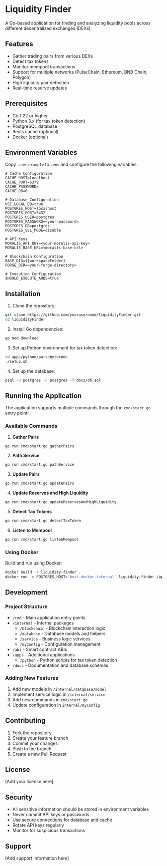 # Liquidity Finder

A Go-based application for finding and analyzing liquidity pools across different decentralized exchanges (DEXs).

## Features

- Gather trading pairs from various DEXs
- Detect tax tokens
- Monitor mempool transactions
- Support for multiple networks (PulseChain, Ethereum, BNB Chain, Polygon)
- High liquidity pair detection
- Real-time reserve updates

## Prerequisites

- Go 1.22 or higher
- Python 3.x (for tax token detection)
- PostgreSQL database
- Redis cache (optional)
- Docker (optional)

## Environment Variables

Copy `.env.example` to `.env` and configure the following variables:

```env
# Cache Configuration
CACHE_HOST=localhost
CACHE_PORT=6379
CACHE_PASSWORD=
CACHE_DB=0

# Database Configuration
USE_LOCAL_DB=true
POSTGRES_HOST=localhost
POSTGRES_PORT=5432
POSTGRES_USER=postgres
POSTGRES_PASSWORD=<your-password>
POSTGRES_DB=postgres
POSTGRES_SSL_MODE=disable

# API Keys
MORALIS_API_KEY=<your-moralis-api-key>
MORALIS_BASE_URL=<moralis-base-url>

# Blockchain Configuration
BASE_DIR=${workspaceFolder}
FORGE_DIR=<your-forge-directory>

# Execution Configuration
SHOULD_EXECUTE_ARBS=true
```

## Installation

1. Clone the repository:

```bash
git clone https://github.com/yourusername/liquidityFinder.git
cd liquidityFinder
```

2. Install Go dependencies:

```bash
go mod download
```

3. Set up Python environment for tax token detection:

```bash
cd apps/python/parsebytecode
./setup.sh
```

4. Set up the database:

```bash
psql -U postgres -d postgres -f docs/db.sql
```

## Running the Application

The application supports multiple commands through the `cmd/start.go` entry point:

### Available Commands

1. **Gather Pairs**

```bash
go run cmd/start.go gatherPairs
```

2. **Path Service**

```bash
go run cmd/start.go pathService
```

3. **Update Pairs**

```bash
go run cmd/start.go updatePairs
```

4. **Update Reserves and High Liquidity**

```bash
go run cmd/start.go updateReservesAndHighLiquidity
```

5. **Detect Tax Tokens**

```bash
go run cmd/start.go detectTaxToken
```

6. **Listen to Mempool**

```bash
go run cmd/start.go listenMempool
```

### Using Docker

Build and run using Docker:

```bash
docker build -t liquidity-finder .
docker run -e POSTGRES_HOST='host.docker.internal' liquidity-finder /app/cmd/start gatherPairs
```

## Development

### Project Structure

- `/cmd` - Main application entry points
- `/internal` - Internal packages
  - `/blockchain` - Blockchain interaction logic
  - `/database` - Database models and helpers
  - `/service` - Business logic services
  - `/myConfig` - Configuration management
- `/abi` - Smart contract ABIs
- `/apps` - Additional applications
  - `/python` - Python scripts for tax token detection
- `/docs` - Documentation and database schemas

### Adding New Features

1. Add new models in `/internal/database/model`
2. Implement service logic in `/internal/service`
3. Add new commands in `cmd/start.go`
4. Update configuration in `internal/myConfig`

## Contributing

1. Fork the repository
2. Create your feature branch
3. Commit your changes
4. Push to the branch
5. Create a new Pull Request

## License

[Add your license here]

## Security

- All sensitive information should be stored in environment variables
- Never commit API keys or passwords
- Use secure connections for database and cache
- Rotate API keys regularly
- Monitor for suspicious transactions

## Support

[Add support information here]
